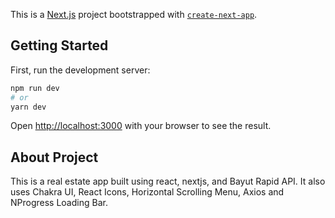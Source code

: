 This is a [Next.js](https://nextjs.org/) project bootstrapped with [`create-next-app`](https://github.com/vercel/next.js/tree/canary/packages/create-next-app).

## Getting Started

First, run the development server:

```bash
npm run dev
# or
yarn dev
```

Open [http://localhost:3000](http://localhost:3000) with your browser to see the result.

## About Project

This is a real estate app built using react, nextjs, and Bayut Rapid API. It also uses Chakra UI, React Icons, Horizontal Scrolling Menu, Axios and NProgress Loading Bar.